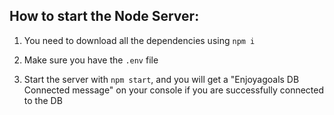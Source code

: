 ## How to start the Node Server:

1. You need to download all the dependencies using `npm i`

2. Make sure you have the `.env` file

3. Start the server with `npm start`, and you will get a "Enjoyagoals DB Connected message" on your console if you are successfully connected to the DB
